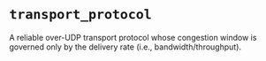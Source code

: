 # `transport_protocol`

A reliable over-UDP transport protocol whose congestion window is governed only by the delivery rate (i.e., bandwidth/throughput).
